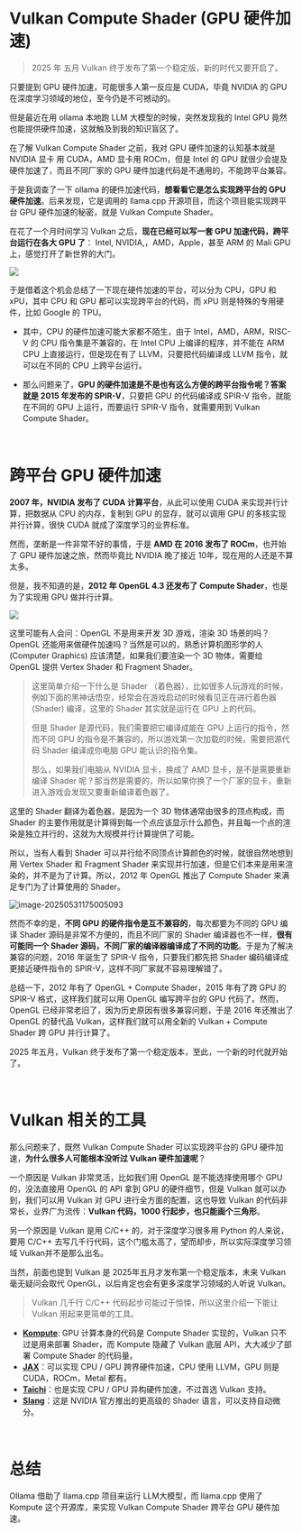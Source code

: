 Vulkan Compute Shader (GPU 硬件加速)
==================================

> 2025 年 五月 Vulkan 终于发布了第一个稳定版，新的时代又要开启了。

只要提到 GPU 硬件加速，可能很多人第一反应是 CUDA，毕竟 NVIDIA 的 GPU 在深度学习领域的地位，至今仍是不可撼动的。

但是最近在用 ollama 本地跑 LLM 大模型的时候，突然发现我的 Intel GPU 竟然也能提供硬件加速，这就触及到我的知识盲区了。

在了解 Vulkan Compute Shader 之前，我对 GPU 硬件加速的认知基本就是 NVIDIA 显卡 用 CUDA，AMD 显卡用 ROCm，但是 Intel 的 GPU 就很少会提及硬件加速了，而且不同厂家的 GPU 硬件加速代码是不通用的，不能跨平台兼容。

于是我调查了一下 ollama 的硬件加速代码，**想看看它是怎么实现跨平台的 GPU 硬件加速**。后来发现，它是调用的 llama.cpp 开源项目，而这个项目能实现跨平台 GPU 硬件加速的秘密，就是 Vulkan Compute Shader。

在花了一个月时间学习 Vulkan 之后，**现在已经可以写一套 GPU 加速代码，跨平台运行在各大 GPU 了**： Intel, NVIDIA,，AMD，Apple，甚至 ARM 的 Mali GPU 上，感觉打开了新世界的大门。 

![](https://doc.wuhanstudio.cc/posts/vulkan_cs/overview.jpeg)

于是借着这个机会总结了一下现在硬件加速的平台，可以分为 CPU，GPU 和 xPU，其中 CPU 和 GPU 都可以实现跨平台的代码，而 xPU 则是特殊的专用硬件，比如 Google 的 TPU。

- 其中，CPU 的硬件加速可能大家都不陌生，由于 Intel，AMD，ARM，RISC-V 的 CPU 指令集是不兼容的，在 Intel CPU 上编译的程序，并不能在 ARM CPU 上直接运行，但是现在有了 LLVM，只要把代码编译成 LLVM 指令，就可以在不同的 CPU 上跨平台运行。

- 那么问题来了，**GPU 的硬件加速是不是也有这么方便的跨平台指令呢？答案就是 2015 年发布的 SPIR-V**，只要把 GPU 的代码编译成 SPIR-V 指令，就能在不同的 GPU 上运行，而要运行 SPIR-V 指令，就需要用到 Vulkan Compute Shader。

<br/>

# 跨平台 GPU 硬件加速

**2007 年，NVIDIA 发布了 CUDA 计算平台**，从此可以使用 CUDA 来实现并行计算，把数据从 CPU 的内存，复制到 GPU 的显存，就可以调用 GPU 的多核实现并行计算，很快 CUDA 就成了深度学习的业界标准。

然而，垄断是一件非常不好的事情，于是 **AMD 在 2016 发布了 ROCm**，也开始了 GPU 硬件加速之旅，然而毕竟比 NVIDIA 晚了接近 10年，现在用的人还是不算太多。

但是，我不知道的是，**2012 年 OpenGL 4.3 还发布了 Compute Shader**，也是为了实现用 GPU 做并行计算。

![](https://doc.wuhanstudio.cc/posts/vulkan_cs/history.png)

这里可能有人会问：OpenGL 不是用来开发 3D 游戏，渲染 3D 场景的吗？OpenGL 还能用来做硬件加速吗？当然是可以的，熟悉计算机图形学的人 (Computer Graphics) 应该清楚，如果我们要渲染一个 3D 物体，需要给 OpenGL 提供 Vertex Shader 和 Fragment Shader。

> 这里简单介绍一下什么是 Shader （着色器），比如很多人玩游戏的时候，例如下面的黑神话悟空，经常会在游戏启动的时候看见正在进行着色器 (Shader) 编译，这里的 Shader 其实就是运行在 GPU 上的代码。
>
> 但是 Shader 是源代码，我们需要把它编译成能在 GPU 上运行的指令，然而不同 GPU 的指令是不兼容的，所以游戏第一次加载的时候，需要把源代码 Shader 编译成你电脑 GPU 能认识的指令集。
>
> 那么，如果我们电脑从 NVIDIA 显卡，换成了 AMD 显卡，是不是需要重新编译 Shader 呢？那当然是需要的，所以如果你换了一个厂家的显卡，重新进入游戏会发现又要重新编译着色器了。

这里的 Shader 翻译为着色器，是因为一个 3D 物体通常由很多的顶点构成，而 Shader 的主要作用就是计算得到每一个点应该显示什么颜色，并且每一个点的渲染是独立并行的，这就为大规模并行计算提供了可能。

所以，当有人看到 Shader 可以并行给不同顶点计算颜色的时候，就很自然地想到用 Vertex Shader 和 Fragment Shader 来实现并行加速，但是它们本来是用来渲染的，并不是为了计算。所以，2012 年 OpenGL 推出了 Compute Shader 来满足专门为了计算使用的 Shader。

![image-20250531175005093](https://doc.wuhanstudio.cc/posts/vulkan_cs/shader.png)

然而不幸的是，**不同 GPU 的硬件指令是互不兼容的**，每次都要为不同的 GPU 编译 Shader 源码是非常不方便的，而且不同厂家的 Shader 编译器也不一样，**很有可能同一个 Shader 源码，不同厂家的编译器编译成了不同的功能**。于是为了解决兼容的问题，2016 年诞生了 SPIR-V 指令，只要我们都先把 Shader 编码编译成更接近硬件指令的 SPIR-V，这样不同厂家就不容易理解错了。

总结一下，2012 年有了 OpenGL + Compute Shader，2015 年有了跨 GPU 的 SPIR-V 格式，这样我们就可以用 OpenGL 编写跨平台的 GPU 代码了。然而，OpenGL 已经非常老旧了，因为历史原因有很多兼容问题，于是 2016 年还推出了 OpenGL 的替代品 Vulkan，这样我们就可以用全新的 Vulkan + Compute Shader 跨 GPU 并行计算了。

2025 年五月，Vulkan 终于发布了第一个稳定版本，至此，一个新的时代就开始了。

<br/>

# Vulkan 相关的工具

那么问题来了，既然 Vulkan Compute Shader 可以实现跨平台的 GPU 硬件加速，**为什么很多人可能根本没听过 Vulkan 硬件加速呢**？

一个原因是 Vulkan 非常灵活，比如我们用 OpenGL 是不能选择使用哪个 GPU 的，没法直接用 OpenGL 的 API 拿到 GPU 的硬件细节，但是 Vulkan 就可以办到，我们可以用 Vulkan 对 GPU 进行全方面的配置，这也导致 Vulkan 的代码非常长，业界广为流传：**Vulkan 代码，1000 行起步，也只能画个三角形**。

另一个原因是 Vulkan 是用 C/C++ 的，对于深度学习很多用 Python 的人来说，要用 C/C++ 去写几千行代码，这个门槛太高了，望而却步，所以实际深度学习领域 Vulkan并不是那么出名。

当然，前面也提到 Vulkan 是 2025年五月才发布第一个稳定版本，未来 Vulkan 毫无疑问会取代 OpenGL，以后肯定也会有更多深度学习领域的人听说 Vulkan。

> Vulkan 几千行 C/C++ 代码起步可能过于惊悚，所以这里介绍一下能让 Vulkan 用起来更简单的工具。

- [**Kompute**](https://github.com/KomputeProject/kompute): GPU 计算本身的代码是 Compute Shader 实现的，Vulkan 只不过是用来部署 Shader，而 Kompute 隐藏了 Vulkan 底层 API，大大减少了部署 Compute Shader 的代码量。
- [**JAX**](https://github.com/jax-ml/jax)：可以实现 CPU / GPU 跨界硬件加速，CPU 使用 LLVM，GPU 则是 CUDA，ROCm，Metal 都有。 
- [**Taichi**](https://github.com/taichi-dev/taichi)：也是实现 CPU / GPU 异构硬件加速，不过首选 Vulkan 支持。
- [**Slang**](https://github.com/shader-slang/slang)：这是 NVIDIA 官方推出的更高级的 Shader 语言，可以支持自动微分。

<br/>

# 总结

Ollama 借助了 llama.cpp 项目来运行 LLM大模型，而 llama.cpp 使用了 Kompute 这个开源库，来实现 Vulkan Compute Shader 跨平台 GPU 硬件加速。

